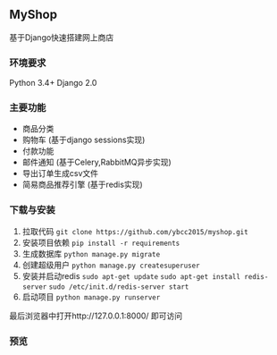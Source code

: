 ## MyShop
基于Django快速搭建网上商店

### 环境要求
Python 3.4+
Django 2.0

### 主要功能
- 商品分类
- 购物车 (基于django sessions实现)
- 付款功能
- 邮件通知 (基于Celery,RabbitMQ异步实现)
- 导出订单生成csv文件
- 简易商品推荐引擎 (基于redis实现)

### 下载与安装
1. 拉取代码
  `git clone https://github.com/ybcc2015/myshop.git`
2. 安装项目依赖
  `pip install -r requirements`
3. 生成数据库
  `python manage.py migrate`
4. 创建超级用户
  `python manage.py createsuperuser`
5. 安装并启动redis
  `sudo apt-get update`
  `sudo apt-get install redis-server`
  `sudo /etc/init.d/redis-server start`
6. 启动项目
  `python manage.py runserver`

最后浏览器中打开http://127.0.0.1:8000/ 即可访问

### 预览
